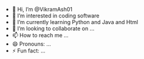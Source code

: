 - 👋 Hi, I’m @VikramAsh01
- 👀 I’m interested in coding software
- 🌱 I’m currently learning Python and Java and Html
- 💞️ I’m looking to collaborate on ...
- 📫 How to reach me ...
- 😄 Pronouns: ...
- ⚡ Fun fact: ...

<!---
VikramAsh01/VikramAsh01 is a ✨ special ✨ repository because its `README.md` (this file) appears on your GitHub profile.
You can click the Preview link to take a look at your changes.
--->
